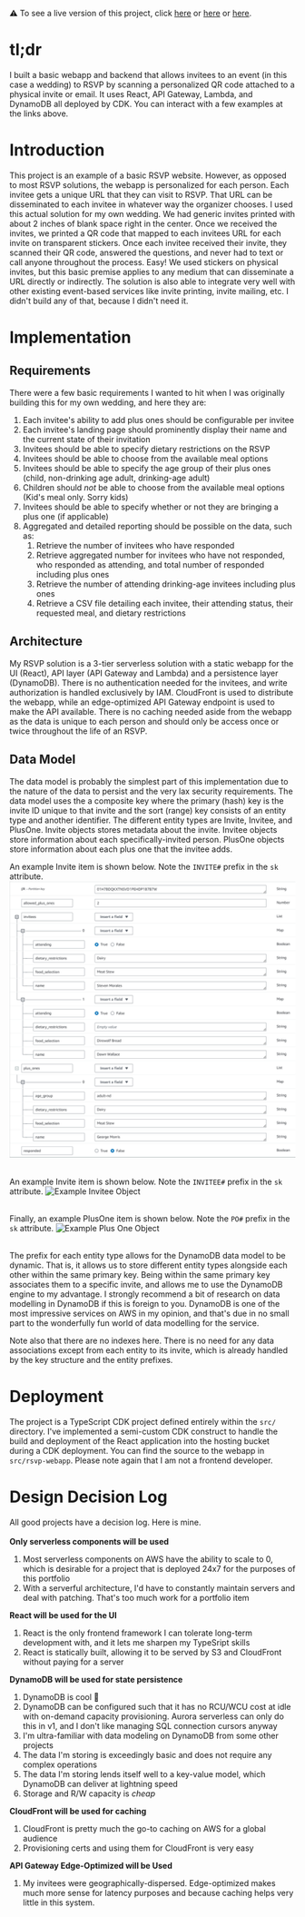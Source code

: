 :warning: To see a live version of this project, click [here](https://linktree.portfolio.mannyserrano.com/katyperry) or [here]() or [here]().

# tl;dr
I built a basic webapp and backend that allows invitees to an event (in this case a wedding) to RSVP by scanning a personalized QR code attached to a physical invite or email. It uses React, API Gateway, Lambda, and DynamoDB all deployed by CDK. You can interact with a few examples at the links above. 

# Introduction
This project is an example of a basic RSVP website. However, as opposed to most RSVP solutions, the webapp is personalized for each person. Each invitee gets a unique URL that they can visit to RSVP. That URL can be disseminated to each invitee in whatever way the organizer chooses. I used this actual solution for my own wedding. We had generic invites printed with about 2 inches of blank space right in the center. Once we received the invites, we printed a QR code that mapped to each invitees URL for each invite on transparent stickers. Once each invitee received their invite, they scanned their QR code, answered the questions, and never had to text or call anyone throughout the process. Easy! We used stickers on physical invites, but this basic premise applies to any medium that can disseminate a URL directly or indirectly. The solution is also able to integrate very well with other existing event-based services like invite printing, invite mailing, etc. I didn't build any of that, because I didn't need it.

# Implementation
## Requirements
There were a few basic requirements I wanted to hit when I was originally building this for my own wedding, and here they are:
1. Each invitee's ability to add plus ones should be configurable per invitee
1. Each invitee's landing page should prominently display their name and the current state of their invitation
1. Invitees should be able to specify dietary restrictions on the RSVP
1. Invitees should be able to choose from the available meal options
1. Invitees should be able to specify the age group of their plus ones (child, non-drinking age adult, drinking-age adult)
1. Children should _not_ be able to choose from the available meal options (Kid's meal only. Sorry kids)
1. Invitees should be able to specify whether or not they are bringing a plus one (if applicable)
1. Aggregated and detailed reporting should be possible on the data, such as:
    1. Retrieve the number of invitees who have responded
    1. Retrieve aggregated number for invitees who have not responded, who responded as attending, and total number of responded including plus ones
    1. Retrieve the number of attending drinking-age invitees including plus ones
    1. Retrieve a CSV file detailing each invitee, their attending status, their requested meal, and dietary restrictions

## Architecture
My RSVP solution is a 3-tier serverless solution with a static webapp for the UI (React), API layer (API Gateway and Lambda) and a persistence layer (DynamoDB). There is no authentication needed for the invitees, and write authorization is handled exclusively by IAM. CloudFront is used to distribute the webapp, while an edge-optimized API Gateway endpoint is used to make the API available. There is no caching needed aside from the webapp as the data is unique to each person and should only be access once or twice throughout the life of an RSVP. 

## Data Model
The data model is probably the simplest part of this implementation due to the nature of the data to persist and the very lax security requirements. The data model uses the a composite key where the primary (hash) key is the invite ID unique to that invite and the sort (range) key consists of an entity type and another identifier. The different entity types are Invite, Invitee, and PlusOne. Invite objects stores metadata about the invite. Invitee objects store information about each specifically-invited person. PlusOne objects store information about each plus one that the invitee adds.

An example Invite item is shown below. Note the `INVITE#` prefix in the `sk` attribute.
<img src='assets/example-invite.PNG' alt='Example Invite Object'><br /><br />

An example Invite item is shown below. Note the `INVITEE#` prefix in the `sk` attribute.
<img src='assets/example-invitee.PNG' alt='Example Invitee Object'><br /><br />

Finally, an example PlusOne item is shown below. Note the `PO#` prefix in the `sk` attribute.
<img src='assets/example-plusone.PNG' alt='Example Plus One Object'><br /><br />

The prefix for each entity type allows for the DynamoDB data model to be dynamic. That is, it allows us to store different entity types alongside each other within the same primary key. Being within the same primary key associates them to a specific invite, and allows me to use the DynamoDB engine to my advantage. I strongly recommend a bit of research on data modelling in DynamoDB if this is foreign to you. DynamoDB is one of the most impressive services on AWS in my opinion, and that's due in no small part to the wonderfully fun world of data modelling for the service.

Note also that there are no indexes here. There is no need for any data associations except from each entity to its invite, which is already handled by the key structure and the entity prefixes.

# Deployment
The project is a TypeScript CDK project defined entirely within the `src/` directory. I've implemented a semi-custom CDK construct to handle the build and deployment of the React application into the hosting bucket during a CDK deployment. You can find the source to the webapp in `src/rsvp-webapp`. Please note again that I am not a frontend developer.

# Design Decision Log
All good projects have a decision log. Here is mine.<br /><br />
__Only serverless components will be used__
1. Most serverless components on AWS have the ability to scale to 0, which is desirable for a project that is deployed 24x7 for the purposes of this portfolio
1. With a serverful architecture, I'd have to constantly maintain servers and deal with patching. That's too much work for a portfolio item

__React will be used for the UI__  
1. React is the only frontend framework I can tolerate long-term development with, and it lets me sharpen my TypeSript skills
1. React is statically built, allowing it to be served by S3 and CloudFront without paying for a server

__DynamoDB will be used for state persistence__  
1. DynamoDB is cool :call_me_hand:
1. DynamoDB can be configured such that it has no RCU/WCU cost at idle with on-demand capacity provisioning. Aurora serverless can only do this in v1, and I don't like managing SQL connection cursors anyway
1. I'm ultra-familiar with data modeling on DynamoDB from some other projects
1. The data I'm storing is exceedingly basic and does not require any complex operations
1. The data I'm storing lends itself well to a key-value model, which DynamoDB can deliver at lightning speed
1. Storage and R/W capacity is _cheap_

__CloudFront will be used for caching__
1. CloudFront is pretty much the go-to caching on AWS for a global audience
1. Provisioning certs and using them for CloudFront is very easy

__API Gateway Edge-Optimized will be Used__
1. My invitees were geographically-dispersed. Edge-optimized makes much more sense for latency purposes and because caching helps very little in this system.